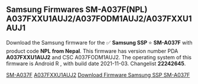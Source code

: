 <h2>Samsung Firmwares SM-A037F(NPL) A037FXXU1AUJ2/A037FODM1AUJ2/A037FXXU1AUJ1</h2>
Download the Samsung firmware for the ✅ <strong>Samsung SSP </strong> ⭐ <strong>SM-A037F</strong> with product code <strong>NPL</strong> <strong> from Nepal</strong>. This firmware has version number PDA <strong>A037FXXU1AUJ2</strong> and CSC A037FODM1AUJ2. The operating system of this firmware is Android R , with build date 2021-11-03. Changelist <strong>22242645</strong>.


[SM-A037F](https://samfirm.shop/samsung/model/SM-A037F)
[A037FXXU1AUJ2](https://samfirm.shop/samsung/pda/A037FXXU1AUJ2)
[Download Firmware Samsung SSP SM-A037F](https://samfirm.shop/samsung/firmware/471177)
